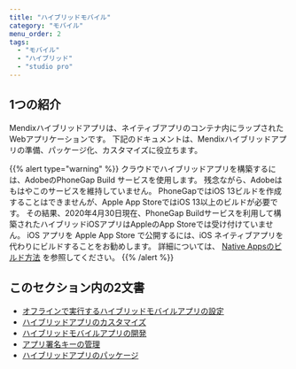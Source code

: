 ```yaml
---
title: "ハイブリッドモバイル"
category: "モバイル"
menu_order: 2
tags:
  - "モバイル"
  - "ハイブリッド"
  - "studio pro"
---
```


## 1つの紹介

Mendixハイブリッドアプリは、ネイティブアプリのコンテナ内にラップされたWebアプリケーションです。 下記のドキュメントは、Mendixハイブリッドアプリの準備、パッケージ化、カスタマイズに役立ちます。

{{% alert type="warning" %}}
クラウドでハイブリッドアプリを構築するには、AdobeのPhoneGap Build サービスを使用します。 残念ながら、Adobeはもはやこのサービスを維持していません。 PhoneGapではiOS 13ビルドを作成することはできませんが、Apple App StoreではiOS 13以上のビルドが必要です。 その結果、2020年4月30日現在、PhoneGap Buildサービスを利用して構築されたハイブリッドiOSアプリはAppleのApp Storeでは受け付けていません。 iOS アプリを Apple App Store で公開するには、iOS ネイティブアプリを代わりにビルドすることをお勧めします。 詳細については、 [Native Appsのビルド方法](/howto8/mobile/build-native-apps) を参照してください。
{{% /alert %}}

## このセクション内の2文書

* [オフラインで実行するハイブリッドモバイルアプリの設定](configuring-hybrid-mobile-apps-to-run-offline)
* [ハイブリッドアプリのカスタマイズ](customizing-hybrid-mobile-apps)
* [ハイブリッドモバイルアプリの開発](開発中のハイブリッド・モバイルアプリ)
* [アプリ署名キーの管理](managing-app-signing-keys)
* [ハイブリッドアプリのパッケージ](packaging-hybrid-mobile-apps)